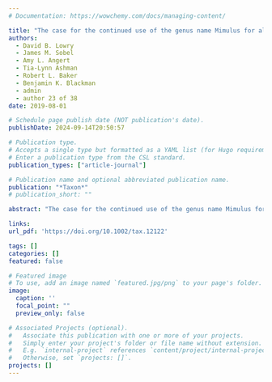 ```yaml
---
# Documentation: https://wowchemy.com/docs/managing-content/

title: "The case for the continued use of the genus name Mimulus for all monkeyflowers"
authors: 
  - David B. Lowry
  - James M. Sobel
  - Amy L. Angert
  - Tia‐Lynn Ashman
  - Robert L. Baker
  - Benjamin K. Blackman
  - admin
  - author 23 of 38
date: 2019-08-01

# Schedule page publish date (NOT publication's date).
publishDate: 2024-09-14T20:50:57

# Publication type.
# Accepts a single type but formatted as a YAML list (for Hugo requirements).
# Enter a publication type from the CSL standard.
publication_types: ["article-journal"]

# Publication name and optional abbreviated publication name.
publication: "*Taxon*"
# publication_short: ""

abstract: "The case for the continued use of the genus name Mimulus for all monkeyflowers"

links:
url_pdf: 'https://doi.org/10.1002/tax.12122'

tags: []
categories: []
featured: false

# Featured image
# To use, add an image named `featured.jpg/png` to your page's folder. 
image:
  caption: ''
  focal_point: ""
  preview_only: false

# Associated Projects (optional).
#   Associate this publication with one or more of your projects.
#   Simply enter your project's folder or file name without extension.
#   E.g. `internal-project` references `content/project/internal-project/index.md`.
#   Otherwise, set `projects: []`.
projects: []
---
```

